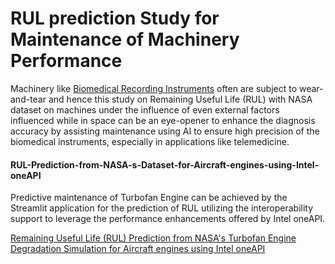 # RUL prediction Study for Maintenance of Machinery Performance

Machinery like [Biomedical Recording Instruments](https://medium.com/@deepthiaj/unlocking-the-potential-of-biomedical-recording-instruments-addressing-challenges-b4acb3cd0b76) often are subject to wear-and-tear and hence this study on Remaining Useful Life (RUL) with NASA dataset on machines under the influence of even external factors influenced while in space can be an eye-opener to enhance the diagnosis accuracy by assisting maintenance using AI to ensure high precision of the biomedical instruments, especially in applications like telemedicine. 

#### RUL-Prediction-from-NASA-s-Dataset-for-Aircraft-engines-using-Intel-oneAPI

Predictive maintenance of Turbofan Engine can be achieved by the Streamlit application for the prediction of RUL utilizing the interoperability support to leverage the performance enhancements offered by Intel oneAPI. 

[Remaining Useful Life (RUL) Prediction from NASA's Turbofan Engine Degradation Simulation for Aircraft engines using Intel oneAPI](https://huggingface.co/spaces/deepthiaj/RUL_oneAPI_f)
